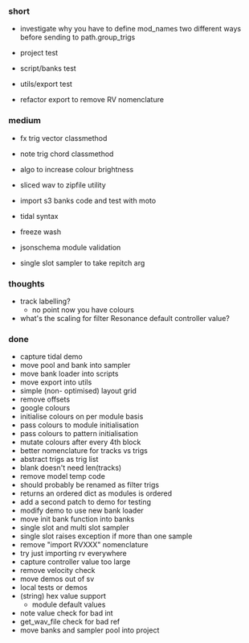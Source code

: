 ### short

- investigate why you have to define mod_names two different ways before sending to path.group_trigs

- project test
- script/banks test
- utils/export test

- refactor export to remove RV nomenclature

### medium

- fx trig vector classmethod
- note trig chord classmethod
- algo to increase colour brightness
- sliced wav to zipfile utility
- import s3 banks code and test with moto

- tidal syntax
- freeze wash
- jsonschema module validation
- single slot sampler to take repitch arg

### thoughts

- track labelling?
  - no point now you have colours
- what's the scaling for filter Resonance default controller value?

### done

- capture tidal demo
- move pool and bank into sampler
- move bank loader into scripts
- move export into utils
- simple (non- optimised) layout grid
- remove offsets
- google colours
- initialise colours on per module basis
- pass colours to module initialisation
- pass colours to pattern initialisation
- mutate colours after every 4th block 
- better nomenclature for tracks vs trigs
- abstract trigs as trig list
- blank doesn't need len(tracks)
- remove model temp code
- should probably be renamed as filter trigs 
- returns an ordered dict as modules is ordered
- add a second patch to demo for testing 
- modify demo to use new bank loader
- move init bank function into banks
- single slot and multi slot sampler
- single slot raises exception if more than one sample
- remove "import RVXXX" nomenclature
- try just importing rv everywhere
- capture controller value too large
- remove velocity check
- move demos out of sv
- local tests or demos
- (string) hex value support 
  - module default values
- note value check for bad int
- get_wav_file check for bad ref
- move banks and sampler pool into project
